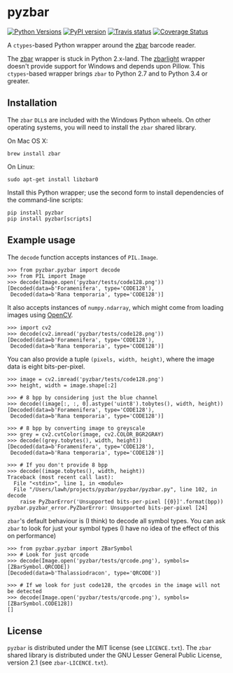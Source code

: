 # pyzbar

[![Python Versions](https://img.shields.io/badge/python-2.7%2C%203.4%2C%203.5-blue.svg)](https://github.com/NaturalHistoryMuseum/pyzbar)
[![PyPI version](https://badge.fury.io/py/pyzbar.svg)](https://pypi.python.org/pypi/pyzbar/)
[![Travis status](https://travis-ci.org/NaturalHistoryMuseum/pyzbar.svg?branch=master)](https://travis-ci.org/NaturalHistoryMuseum/pyzbar)
[![Coverage Status](https://coveralls.io/repos/github/NaturalHistoryMuseum/pyzbar/badge.svg?branch=master)](https://coveralls.io/github/NaturalHistoryMuseum/pyzbar?branch=master)

A `ctypes`-based Python wrapper around the [zbar](http://zbar.sourceforge.net/)
barcode reader.

The
[zbar](https://sourceforge.net/p/zbar/code/ci/default/tree/python/)
wrapper is stuck in Python 2.x-land.
The [zbarlight](https://github.com/Polyconseil/zbarlight/) wrapper doesn't
provide support for Windows and depends upon Pillow.
This `ctypes`-based wrapper brings `zbar` to Python 2.7 and to Python 3.4 or
greater.

## Installation

The `zbar` `DLL`s are included with the Windows Python wheels.
On other operating systems, you will need to install the `zbar` shared library.

On Mac OS X:

```
brew install zbar
```

On Linux:

```
sudo apt-get install libzbar0
```

Install this Python wrapper; use the second form to install dependencies of
the command-line scripts:

```
pip install pyzbar
pip install pyzbar[scripts]
```

## Example usage

The `decode` function accepts instances of `PIL.Image`.

```
>>> from pyzbar.pyzbar import decode
>>> from PIL import Image
>>> decode(Image.open('pyzbar/tests/code128.png'))
[Decoded(data=b'Foramenifera', type='CODE128'),
 Decoded(data=b'Rana temporaria', type='CODE128')]
```

It also accepts instances of `numpy.ndarray`, which might come from loading
images using [OpenCV](http://opencv.org/).

```
>>> import cv2
>>> decode(cv2.imread('pyzbar/tests/code128.png'))
[Decoded(data=b'Foramenifera', type='CODE128'),
 Decoded(data=b'Rana temporaria', type='CODE128')]
```

You can also provide a tuple `(pixels, width, height)`, where the image data
is eight bits-per-pixel.

```
>>> image = cv2.imread('pyzbar/tests/code128.png')
>>> height, width = image.shape[:2]

>>> # 8 bpp by considering just the blue channel
>>> decode((image[:, :, 0].astype('uint8').tobytes(), width, height))
[Decoded(data=b'Foramenifera', type='CODE128'),
 Decoded(data=b'Rana temporaria', type='CODE128')]

>>> # 8 bpp by converting image to greyscale
>>> grey = cv2.cvtColor(image, cv2.COLOR_BGR2GRAY)
>>> decode((grey.tobytes(), width, height))
[Decoded(data=b'Foramenifera', type='CODE128'),
 Decoded(data=b'Rana temporaria', type='CODE128')]

>>> # If you don't provide 8 bpp
>>> decode((image.tobytes(), width, height))
Traceback (most recent call last):
  File "<stdin>", line 1, in <module>
  File "/Users/lawh/projects/pyzbar/pyzbar/pyzbar.py", line 102, in decode
    raise PyZbarError('Unsupported bits-per-pixel [{0}]'.format(bpp))
pyzbar.pyzbar_error.PyZbarError: Unsupported bits-per-pixel [24]
```

`zbar`'s default behaviour is (I think) to decode all symbol types.
You can ask `zbar` to look for just your symbol types (I have no idea of the
effect of this on performance)

```
>>> from pyzbar.pyzbar import ZBarSymbol
>>> # Look for just qrcode
>>> decode(Image.open('pyzbar/tests/qrcode.png'), symbols=[ZBarSymbol.QRCODE])
[Decoded(data=b'Thalassiodracon', type='QRCODE')]

>>> # If we look for just code128, the qrcodes in the image will not be detected
>>> decode(Image.open('pyzbar/tests/qrcode.png'), symbols=[ZBarSymbol.CODE128])
[]
```

## License

`pyzbar` is distributed under the MIT license (see `LICENCE.txt`).
The `zbar` shared library is distributed under the GNU Lesser General Public
License, version 2.1 (see `zbar-LICENCE.txt`).
